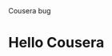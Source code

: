 <!DOCTYPE html>
<html>
<head>
	<meta charset="utf-8">
	<meta name="viewport" content="width=device-width, initial-scale=1">
	Cousera bug
</head>
<body>
<h1> Hello Cousera </h1>
</body>
</html>